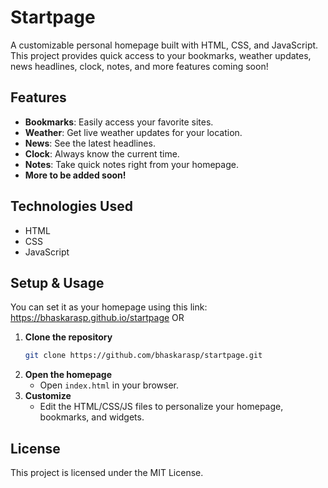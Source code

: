 
# Startpage

A customizable personal homepage built with HTML, CSS, and JavaScript. This project provides quick access to your bookmarks, weather updates, news headlines, clock, notes, and more features coming soon!

## Features

- **Bookmarks**: Easily access your favorite sites.
- **Weather**: Get live weather updates for your location.
- **News**: See the latest headlines.
- **Clock**: Always know the current time.
- **Notes**: Take quick notes right from your homepage.
- **More to be added soon!**

## Technologies Used

- HTML
- CSS
- JavaScript

## Setup & Usage
You can set it as your homepage using this link: https://bhaskarasp.github.io/startpage
OR
1. **Clone the repository**
   ```bash
   git clone https://github.com/bhaskarasp/startpage.git
   ```
2. **Open the homepage**
   - Open `index.html` in your browser.
3. **Customize**
   - Edit the HTML/CSS/JS files to personalize your homepage, bookmarks, and widgets.

## License

This project is licensed under the MIT License.